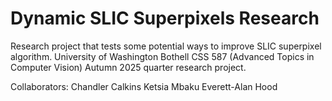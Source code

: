 # Dynamic SLIC Superpixels Research
Research project that tests some potential ways to improve SLIC superpixel algorithm. University of Washington Bothell CSS 587 (Advanced Topics in Computer Vision) Autumn 2025 quarter research project.

Collaborators: 
Chandler Calkins
Ketsia Mbaku
Everett-Alan Hood
